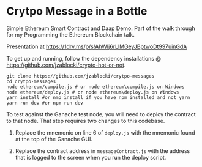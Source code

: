 # Crytpo Message in a Bottle

Simple Ethereum Smart Contract and Daap Demo.  Part of the walk through for my Programming the Ethereum Blockchain talk.

Presentation at https://1drv.ms/p/s!AhWIj6rLlMGeyJBptwoDt997uinGdA

To get up and running, follow the dependency installations @ https://github.com/jzablocki/crypto-hot-or-not.

```
git clone https://github.com/jzablocki/crytpo-messages
cd crytpo-messages
node ethereum/compile.js # or node ethereum\compile.js on Windows
node ethereum/deploy.js # or node ethereum\deploy.js on Windows
yarn install #or nmp install if you have npm installed and not yarn
yarn run dev #or npm run dev
```

To test against the Ganache test node, you will need to deploy the contract to that node.  That step requires two changes to this codebase.

1. Replace the mnemonic on line 6 of `deploy.js` with the mnemonic found at the top of the Ganache GUI.

2. Replace the contract address in `messageContract.js` with the address that is logged to the screen when you run the deploy script.
